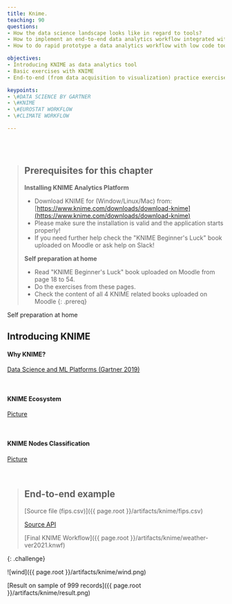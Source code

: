 ```yaml
---
title: Knime.
teaching: 90
questions:
- How the data science landscape looks like in regard to tools?
- How to implement an end-to-end data analytics workflow integrated with multiple sources?
- How to do rapid prototype a data analytics workflow with low code tools, opposed to using a programing language (R,Python etc)?

objectives:
- Introducing KNIME as data analytics tool
- Basic exercises with KNIME
- End-to-end (from data acquisition to visualization) practice exercise

keypoints:
- \#DATA SCIENCE BY GARTNER
- \#KNIME 
- \#EUROSTAT WORKFLOW
- \#CLIMATE WORKFLOW

---
```





<br/><br/>


> ## Prerequisites for this chapter
>**Installing KNIME Analytics Platform**  
>* Download KNIME for (Window/Linux/Mac) from: [https://www.knime.com/downloads/download-knime](https://www.knime.com/downloads/download-knime)
>* Please make sure the installation is valid and the application starts properly!
>* If you need further help check the "KNIME Beginner's Luck" book uploaded on Moodle or ask help on Slack!
>
>**Self preparation at home**
>* Read "KNIME Beginner's Luck" book uploaded on Moodle from page 18 to 54. 
>* Do the exercises from these pages. 
>* Check the content of all 4 KNIME related books uploaded on Moodle
{: .prereq} 




Self preparation at home




## Introducing KNIME

#### Why KNIME? 
[Data Science and ML Platforms (Gartner 2019)](https://www.kdnuggets.com/2019/02/gartner-2019-mq-data-science-machine-learning-changes.html)
 

<br/>

#### KNIME Ecosystem
[Picture](https://github.com/salacika/DE2DSD/tree/main/knime/pictures/Picture3.png)

<br/>

#### KNIME Nodes Classification 
[Picture](https://github.com/salacika/DE2DSD/tree/main/knime/pictures/Picture2.png)


<br/>

>## End-to-end example
> [Source file (fips.csv)]({{ page.root }}/artifacts/knime/fips.csv)
>
> [Source API](https://www.ncdc.noaa.gov/cdo-web/webservices/v2)
>
> [Final KNIME Workflow]({{ page.root }}/artifacts/knime/weather-ver2021.knwf)
>
{: .challenge}

![wind]({{ page.root }}/artifacts/knime/wind.png)

[Result on sample of 999 records]({{ page.root }}/artifacts/knime/result.png)

<br/><br/>

